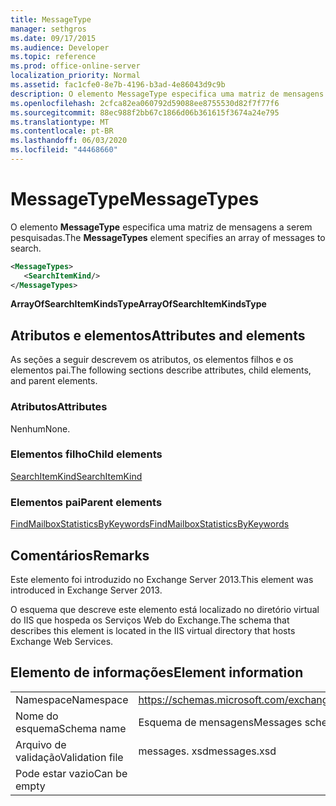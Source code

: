 ```yaml
---
title: MessageType
manager: sethgros
ms.date: 09/17/2015
ms.audience: Developer
ms.topic: reference
ms.prod: office-online-server
localization_priority: Normal
ms.assetid: fac1cfe0-8e7b-4196-b3ad-4e86043d9c9b
description: O elemento MessageType especifica uma matriz de mensagens a serem pesquisadas.
ms.openlocfilehash: 2cfca82ea060792d59088ee8755530d82f7f77f6
ms.sourcegitcommit: 88ec988f2bb67c1866d06b361615f3674a24e795
ms.translationtype: MT
ms.contentlocale: pt-BR
ms.lasthandoff: 06/03/2020
ms.locfileid: "44468660"
---
```

# <a name="messagetypes"></a><span data-ttu-id="15f00-103">MessageType</span><span class="sxs-lookup"><span data-stu-id="15f00-103">MessageTypes</span></span>

<span data-ttu-id="15f00-104">O elemento **MessageType** especifica uma matriz de mensagens a serem pesquisadas.</span><span class="sxs-lookup"><span data-stu-id="15f00-104">The **MessageTypes** element specifies an array of messages to search.</span></span> 
  
```XML
<MessageTypes>
   <SearchItemKind/>
</MessageTypes>
```

 <span data-ttu-id="15f00-105">**ArrayOfSearchItemKindsType**</span><span class="sxs-lookup"><span data-stu-id="15f00-105">**ArrayOfSearchItemKindsType**</span></span>
## <a name="attributes-and-elements"></a><span data-ttu-id="15f00-106">Atributos e elementos</span><span class="sxs-lookup"><span data-stu-id="15f00-106">Attributes and elements</span></span>

<span data-ttu-id="15f00-107">As seções a seguir descrevem os atributos, os elementos filhos e os elementos pai.</span><span class="sxs-lookup"><span data-stu-id="15f00-107">The following sections describe attributes, child elements, and parent elements.</span></span>
  
### <a name="attributes"></a><span data-ttu-id="15f00-108">Atributos</span><span class="sxs-lookup"><span data-stu-id="15f00-108">Attributes</span></span>

<span data-ttu-id="15f00-109">Nenhum</span><span class="sxs-lookup"><span data-stu-id="15f00-109">None.</span></span>
  
### <a name="child-elements"></a><span data-ttu-id="15f00-110">Elementos filho</span><span class="sxs-lookup"><span data-stu-id="15f00-110">Child elements</span></span>

[<span data-ttu-id="15f00-111">SearchItemKind</span><span class="sxs-lookup"><span data-stu-id="15f00-111">SearchItemKind</span></span>](searchitemkind.md)
  
### <a name="parent-elements"></a><span data-ttu-id="15f00-112">Elementos pai</span><span class="sxs-lookup"><span data-stu-id="15f00-112">Parent elements</span></span>

[<span data-ttu-id="15f00-113">FindMailboxStatisticsByKeywords</span><span class="sxs-lookup"><span data-stu-id="15f00-113">FindMailboxStatisticsByKeywords</span></span>](findmailboxstatisticsbykeywords.md)
  
## <a name="remarks"></a><span data-ttu-id="15f00-114">Comentários</span><span class="sxs-lookup"><span data-stu-id="15f00-114">Remarks</span></span>

<span data-ttu-id="15f00-115">Este elemento foi introduzido no Exchange Server 2013.</span><span class="sxs-lookup"><span data-stu-id="15f00-115">This element was introduced in Exchange Server 2013.</span></span>
  
<span data-ttu-id="15f00-116">O esquema que descreve este elemento está localizado no diretório virtual do IIS que hospeda os Serviços Web do Exchange.</span><span class="sxs-lookup"><span data-stu-id="15f00-116">The schema that describes this element is located in the IIS virtual directory that hosts Exchange Web Services.</span></span>
  
## <a name="element-information"></a><span data-ttu-id="15f00-117">Elemento de informações</span><span class="sxs-lookup"><span data-stu-id="15f00-117">Element information</span></span>

|||
|:-----|:-----|
|<span data-ttu-id="15f00-118">Namespace</span><span class="sxs-lookup"><span data-stu-id="15f00-118">Namespace</span></span>  <br/> |https://schemas.microsoft.com/exchange/services/2006/messages  <br/> |
|<span data-ttu-id="15f00-119">Nome do esquema</span><span class="sxs-lookup"><span data-stu-id="15f00-119">Schema name</span></span>  <br/> |<span data-ttu-id="15f00-120">Esquema de mensagens</span><span class="sxs-lookup"><span data-stu-id="15f00-120">Messages schema</span></span>  <br/> |
|<span data-ttu-id="15f00-121">Arquivo de validação</span><span class="sxs-lookup"><span data-stu-id="15f00-121">Validation file</span></span>  <br/> |<span data-ttu-id="15f00-122">messages. xsd</span><span class="sxs-lookup"><span data-stu-id="15f00-122">messages.xsd</span></span>  <br/> |
|<span data-ttu-id="15f00-123">Pode estar vazio</span><span class="sxs-lookup"><span data-stu-id="15f00-123">Can be empty</span></span>  <br/> ||
   

